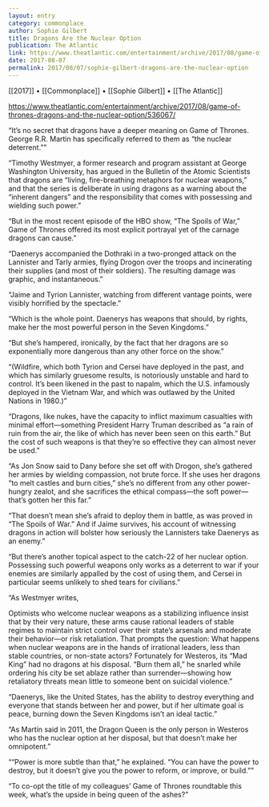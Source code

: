 ```yaml
---
layout: entry
category: commonplace
author: Sophie Gilbert
title: Dragons Are the Nuclear Option
publication: The Atlantic
link: https://www.theatlantic.com/entertainment/archive/2017/08/game-of-thrones-dragons-and-the-nuclear-option/536067/
date: 2017-08-07
permalink: 2017/08/07/sophie-gilbert-dragons-are-the-nuclear-option
---
```


[[2017]] • [[Commonplace]] • [[Sophie Gilbert]] • [[The Atlantic]] 

https://www.theatlantic.com/entertainment/archive/2017/08/game-of-thrones-dragons-and-the-nuclear-option/536067/

“It’s no secret that dragons have a deeper meaning on Game of Thrones. George R.R. Martin has specifically referred to them as “the nuclear deterrent.””

“Timothy Westmyer, a former research and program assistant at George Washington University, has argued in the Bulletin of the Atomic Scientists that dragons are “living, fire-breathing metaphors for nuclear weapons,” and that the series is deliberate in using dragons as a warning about the “inherent dangers” and the responsibility that comes with possessing and wielding such power.”

“But in the most recent episode of the HBO show, “The Spoils of War,” Game of Thrones offered its most explicit portrayal yet of the carnage dragons can cause.”

“Daenerys accompanied the Dothraki in a two-pronged attack on the Lannister and Tarly armies, flying Drogon over the troops and incinerating their supplies (and most of their soldiers). The resulting damage was graphic, and instantaneous.”

“Jaime and Tyrion Lannister, watching from different vantage points, were visibly horrified by the spectacle.”

“Which is the whole point. Daenerys has weapons that should, by rights, make her the most powerful person in the Seven Kingdoms.”

“But she’s hampered, ironically, by the fact that her dragons are so exponentially more dangerous than any other force on the show.”

“(Wildfire, which both Tyrion and Cersei have deployed in the past, and which has similarly gruesome results, is notoriously unstable and hard to control. It’s been likened in the past to napalm, which the U.S. infamously deployed in the Vietnam War, and which was outlawed by the United Nations in 1980.)”

“Dragons, like nukes, have the capacity to inflict maximum casualties with minimal effort—something President Harry Truman described as “a rain of ruin from the air, the like of which has never been seen on this earth.” But the cost of such weapons is that they’re so effective they can almost never be used.”

“As Jon Snow said to Dany before she set off with Drogon, she’s gathered her armies by wielding compassion, not brute force. If she uses her dragons “to melt castles and burn cities,” she’s no different from any other power-hungry zealot, and she sacrifices the ethical compass—the soft power—that’s gotten her this far.”

“That doesn’t mean she’s afraid to deploy them in battle, as was proved in “The Spoils of War.” And if Jaime survives, his account of witnessing dragons in action will bolster how seriously the Lannisters take Daenerys as an enemy.”

“But there’s another topical aspect to the catch-22 of her nuclear option. Possessing such powerful weapons only works as a deterrent to war if your enemies are similarly appalled by the cost of using them, and Cersei in particular seems unlikely to shed tears for civilians.”

“As Westmyer writes,

Optimists who welcome nuclear weapons as a stabilizing influence insist that by their very nature, these arms cause rational leaders of stable regimes to maintain strict control over their state’s arsenals and moderate their behavior—or risk retaliation. That prompts the question: What happens when nuclear weapons are in the hands of irrational leaders, less than stable countries, or non-state actors? Fortunately for Westeros, its “Mad King” had no dragons at his disposal. “Burn them all,” he snarled while ordering his city be set ablaze rather than surrender—showing how retaliatory threats mean little to someone bent on suicidal violence.”

“Daenerys, like the United States, has the ability to destroy everything and everyone that stands between her and power, but if her ultimate goal is peace, burning down the Seven Kingdoms isn’t an ideal tactic.”

“As Martin said in 2011, the Dragon Queen is the only person in Westeros who has the nuclear option at her disposal, but that doesn’t make her omnipotent.”

““Power is more subtle than that,” he explained. “You can have the power to destroy, but it doesn’t give you the power to reform, or improve, or build.””

“To co-opt the title of my colleagues’ Game of Thrones roundtable this week, what’s the upside in being queen of the ashes?”

